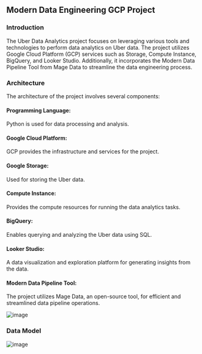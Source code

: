 


## Modern Data Engineering GCP Project

### Introduction

The Uber Data Analytics project focuses on leveraging various tools and technologies to perform data analytics on Uber data. The project utilizes Google Cloud Platform (GCP) services such as Storage, Compute Instance, BigQuery, and Looker Studio. Additionally, it incorporates the Modern Data Pipeline Tool from Mage Data to streamline the data engineering process.

### Architecture

The architecture of the project involves several components:

#### Programming Language: 
Python is used for data processing and analysis.

#### Google Cloud Platform: 
GCP provides the infrastructure and services for the project.

#### Google Storage: 
Used for storing the Uber data.

#### Compute Instance: 
Provides the compute resources for running the data analytics tasks.

#### BigQuery: 
Enables querying and analyzing the Uber data using SQL.

#### Looker Studio: 
A data visualization and exploration platform for generating insights from the data.

#### Modern Data Pipeline Tool: 
The project utilizes Mage Data, an open-source tool, for efficient and streamlined data pipeline operations.


![image](https://github.com/maahi24/uberetlpipeline/assets/84052121/c39207fa-788a-45ff-ac44-516eda92f1fb)



### Data Model
![image](https://github.com/maahi24/uberetlpipeline/assets/84052121/cf8f2bec-b828-49be-bacf-27634c149f96)
